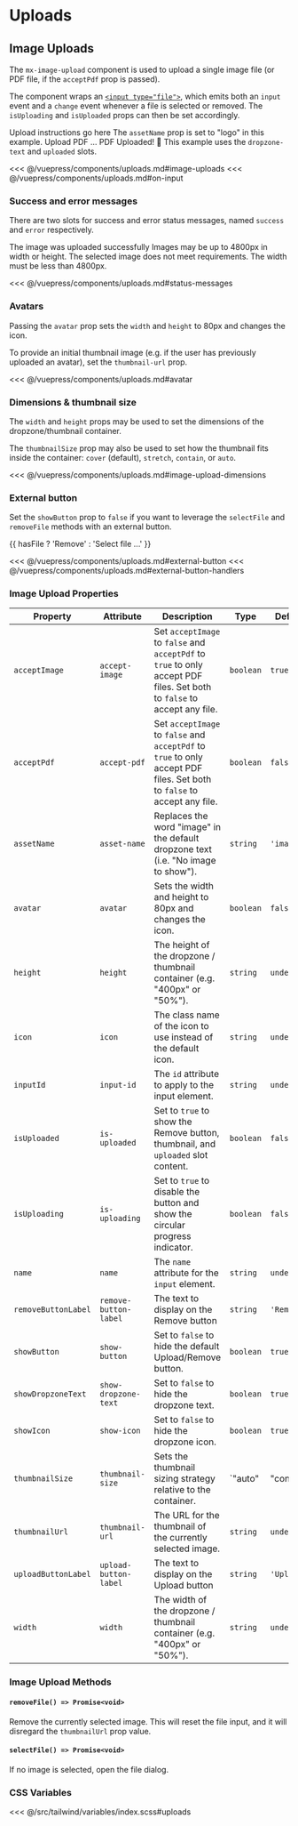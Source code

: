 # Uploads

## Image Uploads

The `mx-image-upload` component is used to upload a single image file (or PDF file, if the `acceptPdf` prop is passed).

The component wraps an [`<input type="file">`](https://developer.mozilla.org/en-US/docs/Web/HTML/Element/input/file), which emits both an `input` event and a `change` event whenever a file is selected or removed. The `isUploading` and `isUploaded` props can then be set accordingly.

<section class="mds">
  <div class="flex flex-col my-20 space-y-40">
<!-- #region image-uploads -->
    <mx-image-upload @input="onInput">
      <span slot="instructions">Upload instructions go here</span>
    </mx-image-upload>
    <mx-image-upload show-icon="false" asset-name="logo" @input="onInput">
      <span slot="instructions">
        The <code>assetName</code> prop is set to "logo" in this example.
      </span>
    </mx-image-upload>
    <mx-image-upload show-dropzone-text="false" upload-button-label="Attach" @input="onInput" />
    <mx-image-upload accept-pdf accept-image="false" icon="ph-file-arrow-up" @input="onInput">
      <span slot="dropzone-text" class="mt-8">
        Upload PDF &hellip;
      </span>
      <span slot="uploaded">
        PDF Uploaded! 🎉
      </span>
      <span slot="instructions">
        This example uses the <code>dropzone-text</code> and <code>uploaded</code> slots.
      </span>
    </mx-image-upload>
<!-- #endregion image-uploads -->
  </div>
</section>

<<< @/vuepress/components/uploads.md#image-uploads
<<< @/vuepress/components/uploads.md#on-input

### Success and error messages

There are two slots for success and error status messages, named `success` and `error` respectively.

<section class="mds">
  <div class="flex flex-col my-20 space-y-40">
<!-- #region status-messages -->
    <mx-image-upload thumbnail-size="cover" thumbnail-url="https://picsum.photos/300">
      <span slot="success">
        The image was uploaded successfully
      </span>
    </mx-image-upload>
    <mx-image-upload thumbnail-size="cover" thumbnail-url="https://picsum.photos/320">
      <span slot="instructions">
        Images may be up to 4800px in width or height.
      </span>
      <span slot="error">
        The selected image does not meet requirements.  The width must be less than 4800px.
      </span>
    </mx-image-upload>
<!-- #endregion status-messages -->
  </div>
</section>

<<< @/vuepress/components/uploads.md#status-messages

### Avatars

Passing the `avatar` prop sets the `width` and `height` to 80px and changes the icon.

To provide an initial thumbnail image (e.g. if the user has previously uploaded an avatar), set the `thumbnail-url` prop.

<section class="mds">
  <div class="flex my-20">  
<!-- #region avatar -->
    <mx-image-upload
      avatar
      thumbnail-url="https://www.gravatar.com/avatar/205e460b479e2e5b48aec07710c08d50" 
      @input="onInput"
    />
<!-- #endregion avatar -->
  </div>
</section>

<<< @/vuepress/components/uploads.md#avatar

### Dimensions & thumbnail size

The `width` and `height` props may be used to set the dimensions of the dropzone/thumbnail container.

The `thumbnailSize` prop may also be used to set how the thumbnail fits inside the container: `cover` (default), `stretch`, `contain`, or `auto`.

<section class="mds">
  <div class="flex flex-col my-20 space-y-40">
<!-- #region image-upload-dimensions -->
    <mx-image-upload width="75%" height="150px" thumbnail-size="cover" thumbnail-url="https://via.placeholder.com/200x100" />
    <mx-image-upload width="75%" height="150px" thumbnail-size="stretch" thumbnail-url="https://via.placeholder.com/200x100" />
    <mx-image-upload width="75%" height="150px" thumbnail-size="contain" thumbnail-url="https://via.placeholder.com/200x100" />
    <mx-image-upload width="75%" height="150px" thumbnail-size="auto" thumbnail-url="https://via.placeholder.com/200x100" />
<!-- #endregion image-upload-dimensions -->
  </div>
</section>

<<< @/vuepress/components/uploads.md#image-upload-dimensions

### External button

Set the `showButton` prop to `false` if you want to leverage the `selectFile` and `removeFile` methods with an external button.

<section class="mds">
  <div class="inline-flex flex-col items-center space-y-20">
<!-- #region external-button -->
    <mx-image-upload ref="upload" show-button="false" @change="onChange" />
    <mx-button
      btn-type="action"
      :icon="hasFile ? 'ph-trash-simple' : 'ph-arrow-fat-line-up'"
      @click="onButtonClick"
    >
      {{ hasFile ? 'Remove' : 'Select file ...' }}
    </mx-button>
<!-- #endregion external-button -->
  </div>
</section>

<<< @/vuepress/components/uploads.md#external-button
<<< @/vuepress/components/uploads.md#external-button-handlers

### Image Upload Properties

| Property            | Attribute             | Description                                                                                                              | Type                                       | Default     |
| ------------------- | --------------------- | ------------------------------------------------------------------------------------------------------------------------ | ------------------------------------------ | ----------- |
| `acceptImage`       | `accept-image`        | Set `acceptImage` to `false` and `acceptPdf` to `true` to only accept PDF files. Set both to `false` to accept any file. | `boolean`                                  | `true`      |
| `acceptPdf`         | `accept-pdf`          | Set `acceptImage` to `false` and `acceptPdf` to `true` to only accept PDF files. Set both to `false` to accept any file. | `boolean`                                  | `false`     |
| `assetName`         | `asset-name`          | Replaces the word "image" in the default dropzone text (i.e. "No image to show").                                        | `string`                                   | `'image'`   |
| `avatar`            | `avatar`              | Sets the width and height to 80px and changes the icon.                                                                  | `boolean`                                  | `false`     |
| `height`            | `height`              | The height of the dropzone / thumbnail container (e.g. "400px" or "50%").                                                | `string`                                   | `undefined` |
| `icon`              | `icon`                | The class name of the icon to use instead of the default icon.                                                           | `string`                                   | `undefined` |
| `inputId`           | `input-id`            | The `id` attribute to apply to the input element.                                                                        | `string`                                   | `undefined` |
| `isUploaded`        | `is-uploaded`         | Set to `true` to show the Remove button, thumbnail, and `uploaded` slot content.                                         | `boolean`                                  | `false`     |
| `isUploading`       | `is-uploading`        | Set to `true` to disable the button and show the circular progress indicator.                                            | `boolean`                                  | `false`     |
| `name`              | `name`                | The `name` attribute for the `input` element.                                                                            | `string`                                   | `undefined` |
| `removeButtonLabel` | `remove-button-label` | The text to display on the Remove button                                                                                 | `string`                                   | `'Remove'`  |
| `showButton`        | `show-button`         | Set to `false` to hide the default Upload/Remove button.                                                                 | `boolean`                                  | `true`      |
| `showDropzoneText`  | `show-dropzone-text`  | Set to `false` to hide the dropzone text.                                                                                | `boolean`                                  | `true`      |
| `showIcon`          | `show-icon`           | Set to `false` to hide the dropzone icon.                                                                                | `boolean`                                  | `true`      |
| `thumbnailSize`     | `thumbnail-size`      | Sets the thumbnail sizing strategy relative to the container.                                                            | `"auto" | "contain" | "cover" | "stretch"` | `'cover'`   |
| `thumbnailUrl`      | `thumbnail-url`       | The URL for the thumbnail of the currently selected image.                                                               | `string`                                   | `undefined` |
| `uploadButtonLabel` | `upload-button-label` | The text to display on the Upload button                                                                                 | `string`                                   | `'Upload'`  |
| `width`             | `width`               | The width of the dropzone / thumbnail container (e.g. "400px" or "50%").                                                 | `string`                                   | `undefined` |

### Image Upload Methods

#### `removeFile() => Promise<void>`

Remove the currently selected image. This will reset the file input, and it will disregard the `thumbnailUrl` prop value.

#### `selectFile() => Promise<void>`

If no image is selected, open the file dialog.

### CSS Variables

<<< @/src/tailwind/variables/index.scss#uploads

<script>
export default {
  data() {
    return {
      hasFile: false,
    }
  },
  methods: {
    // #region on-input
    onInput(e) {
      if (e.target.files.length === 0) return console.log('Removed file')
      console.log('Uploading ' + e.target.files[0].name)
      const mxImageUpload = e.target.closest('mx-image-upload')
      mxImageUpload.isUploading = true
      // Simulate upload
      setTimeout(() => {
        mxImageUpload.isUploaded = true
        mxImageUpload.isUploading = false
        console.log('Uploaded ' + e.target.files[0].name)
      }, 2000)
      // #endregion on-input
    },
    // #region external-button-handlers
    onChange(e) {
      this.hasFile = e.target.files.length > 0
    },
    onButtonClick() {
      if (this.hasFile) {
        this.$refs.upload.removeFile()
      } else {
        this.$refs.upload.selectFile()
      }
    },
    // #endregion external-button-handlers
  }
}
</script>
